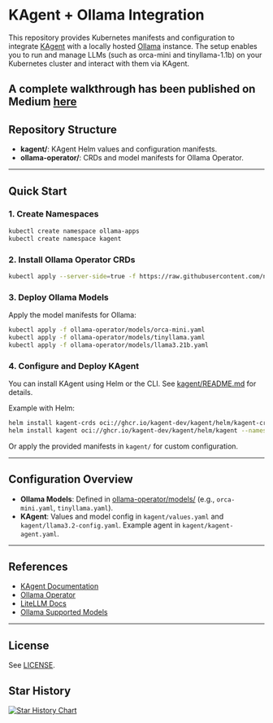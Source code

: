 # KAgent + Ollama Integration

This repository provides Kubernetes manifests and configuration to integrate [KAgent](https://kagent.dev/) with a locally hosted [Ollama](https://ollama.com/) instance. The setup enables you to run and manage LLMs (such as orca-mini and tinyllama-1.1b) on your Kubernetes cluster and interact with them via KAgent.

A complete walkthrough has been published on Medium [here](https://medium.com/@renjithvr11/integrating-kagent-and-ollama-bringing-agentic-ai-closer-to-kubernetes-995f0b1f6134)
---

## Repository Structure

- **kagent/**: KAgent Helm values and configuration manifests.
- **ollama-operator/**: CRDs and model manifests for Ollama Operator.

---

## Quick Start

### 1. Create Namespaces

```bash
kubectl create namespace ollama-apps
kubectl create namespace kagent
```

### 2. Install Ollama Operator CRDs

```bash
kubectl apply --server-side=true -f https://raw.githubusercontent.com/nekomeowww/ollama-operator/v0.10.1/dist/install.yaml
```

### 3. Deploy Ollama Models

Apply the model manifests for Ollama:

```bash
kubectl apply -f ollama-operator/models/orca-mini.yaml
kubectl apply -f ollama-operator/models/tinyllama.yaml
kubectl apply -f ollama-operator/models/llama3.21b.yaml
```

### 4. Configure and Deploy KAgent

You can install KAgent using Helm or the CLI. See [kagent/README.md](kagent/README.md) for details.

Example with Helm:

```bash
helm install kagent-crds oci://ghcr.io/kagent-dev/kagent/helm/kagent-crds --namespace kagent --create-namespace
helm install kagent oci://ghcr.io/kagent-dev/kagent/helm/kagent --namespace kagent --values kagent/values.yaml
```

Or apply the provided manifests in `kagent/` for custom configuration.

---

## Configuration Overview

- **Ollama Models**: Defined in [ollama-operator/models/](ollama-operator/models/) (e.g., `orca-mini.yaml`, `tinyllama.yaml`).
- **KAgent**: Values and model config in `kagent/values.yaml` and `kagent/llama3.2-config.yaml`. Example agent in `kagent/kagent-agent.yaml`.

---

## References

- [KAgent Documentation](https://kagent.dev/docs/)
- [Ollama Operator](https://github.com/nekomeowww/ollama-operator)
- [LiteLLM Docs](https://docs.litellm.ai/docs/)
- [Ollama Supported Models](https://docs.litellm.ai/docs/providers/ollama)

---

## License

See [LICENSE](LICENSE).

## Star History

[![Star History Chart](https://api.star-history.com/svg?repos=mysticrenji/kagent-llm-integration&type=Date)](https://www.star-history.com/#mysticrenji/kagent-llm-integration&Date)
